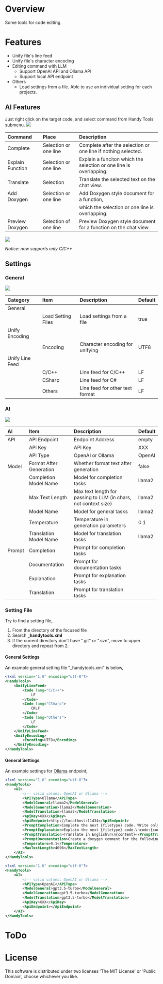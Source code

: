 # Overview
Some tools for code editing.

# Features

- Unify file's line feed
- Unify file's character encoding
- Editing command with LLM
  - Support OpenAI API and Ollama API
  - Support local API endpoint
- Others
  - Load settings from a file. Able to use an individual setting for each projects.

## AI Features
Just right click on the target code, and select command from Handy Tools submenu.
![](./doc/AIMenu.jpg)

| Command          | Place                 | Description                                                        |
| :------          | :----                 | :----------                                                        |
| Complete         | Selection or one line | Complete after the selection or one line if nothing selected.      |
| Explain Function | Selection or one line | Explain a funciton which the selection or one line is overlapping. |
| Translate        | Selection             | Translate the selected text on the chat view.                      |
| Add Doxygen      | Selection or one line | Add Doxygen style document for a function,                         |
|                  |                       | which the selection or one line is overlapping.                    |
| Preview Doxygen  | Selection of one line | Preview Doxygen style document for a function on the chat view.    |

![](./doc/HandyTools00.gif)

*Notice: now supports only C/C++*

## Settings

### General
![](./doc/Settings.jpg)

| Category        | Item               | Description                     | Default |
| :-------        | :---               | :----------                     | :------ |
| General         |                    |                                 |         |
|                 | Load Setting Files | Load settings from a file       | true    |
| Unify Encoding  |                    |                                 |         |
|                 | Encoding           | Character encoding for unifying | UTF8    |
| Unify Line Feed |                    |                                 |         |
|                 | C/C++              | Line feed for C/C++             | LF      |
|                 | CSharp             | Line feed for C#                | LF      |
|                 | Others             | Line feed for other text format | LF      |

### AI
![](./doc/SettingsAI.jpg)

| AI     | Item                    | Description                                                     | Default |
| :---   | :---                    | :----------                                                     | :------ |
| API    | API Endpoint            | Endpoint Address                                                | empty   |
|        | API Key                 | API Key                                                         | XXX     |
|        | API Type                | OpenAI or Ollama                                                | OpenAI  |
| Model  | Format After Generation | Whether format text after generation                            | false   |
|        | Completion Model Name   | Model for completion tasks                                      | llama2  |
|        | Max Text Length         | Max text length for passing to LLM (in chars, not context size) | llama2  |
|        | Model Name              | Model for general tasks                                         | llama2  |
|        | Temperature             | Temperature in generation parameters                            | 0.1     |
|        | Translation Model Name  | Model for translation tasks                                     | llama2  |
| Prompt | Completion              | Prompt for completion tasks                                    |         |
|        | Documentation           | Prompt for documentation tasks                                 |         |
|        | Explanation             | Prompt for explanation tasks                                   |         |
|        | Translation             | Prompt for translation tasks                                   |         |

### Setting File
Try to find a setting file,
1. From the directory of the focused file
2. Search **_handytools.xml**
3. If the current directory don't have ".git" or ".svn", move to upper directory and repeat from 2.

#### General Settings
An example general setting file "_handytools.xml" is below,

```xml
<?xml version="1.0" encoding="utf-8"?>
<HandyTools>
    <UnifyLineFeed>
        <Code lang="C/C++">
            LF
        </Code>
        <Code lang="CSharp">
            CRLF
        </Code>
        <Code lang="Others">
            LF
        </Code>
    </UnifyLineFeed>
    <UnifyEncoding>
        <Encoding>UTF8</Encoding>
    </UnifyEncoding>
</HandyTools>
```

#### General Settings
An example settings for [Ollama](https://ollama.com/) endpoint,

```xml
<?xml version="1.0" encoding="utf-8"?>
<HandyTools>
	<AI>
		<!-- valid values: OpenAI or Ollama -->
		<APIType>Ollama</APIType>
		<ModelGeneral>llama2</ModelGeneral>
		<ModelGeneration>llama2</ModelGeneration>
		<ModelTranslation>llama2</ModelTranslation>
		<ApiKey>XXX</ApiKey>
		<ApiEndpoint>http://localhost:11434</ApiEndpoint>
		<PromptCompletion>Complete the next {filetype} code. Write only the code, not the explanation.\ncode:{content}</PromptCompletion>
		<PromptExplanation>Explain the next {filetype} code.\ncode:{content}</PromptExplanation>
		<PromptTranslation>Translate in English\n\n{content}</PromptTranslation>
		<PromptDocumentation>Create a doxygen comment for the following C++ Function. doxygen comment only\n\n{content}</PromptDocumentation>
		<Temperature>0.1</Temperature>
        <MaxTextLength>4096</MaxTextLength>
	</AI>
</HandyTools>
```

```xml
<?xml version="1.0" encoding="utf-8"?>
<HandyTools>
	<AI>
		<!-- valid values: OpenAI or Ollama -->
		<APIType>OpenAI</APIType>
		<ModelGeneral>gpt3.5-turbo</ModelGeneral>
		<ModelGeneration>gpt3.5-turbo</ModelGeneration>
		<ModelTranslation>gpt3.5-turbo</ModelTranslation>
		<ApiKey>XXX</ApiKey>
		<ApiEndpoint></ApiEndpoint>
	</AI>
</HandyTools>
```
# ToDo

# License
This software is distributed under two licenses 'The MIT License' or 'Public Domain', choose whichever you like.

